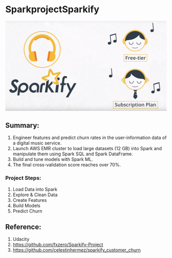 # SparkprojectSparkify


![Image of result](https://github.com/ShuangyuandData/SparkprojectSparkify/blob/master/figure1.png)

## Summary: 
1. Engineer features and predict churn rates in the user-information data of a digital music service.
2. Launch AWS EMR cluster to load large datasets (12 GB) into Spark and manipulate them using Spark SQL and Spark DataFrame. 
3. Build and tune models with Spark ML.
4. The final cross-validation score reaches over 70%.


### Project Steps:
1. Load Data into Spark
2. Explore & Clean Data
3. Create Features
4. Build Models
5. Predict Churn

## Reference:
1. Udacity
2. https://github.com/fxzero/Sparkify-Project
3. https://github.com/celestinhermez/sparkify_customer_churn
